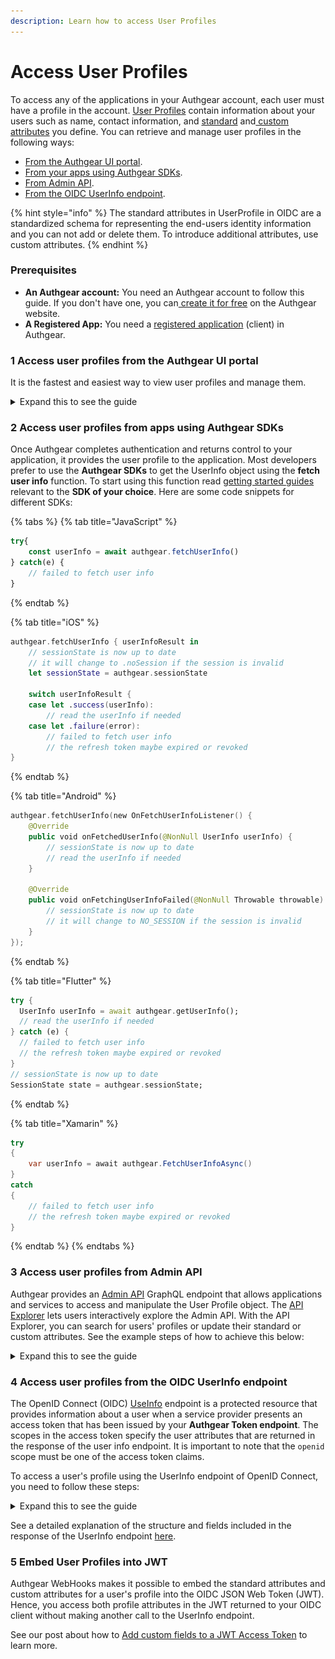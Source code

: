 ```yaml
---
description: Learn how to access User Profiles
---
```


# Access User Profiles

To access any of the applications in your Authgear account, each user must have a profile in the account. [User Profiles](../user-management/user-profile.md) contain information about your users such as name, contact information, and [standard](../user-management/user-profile.md#standard-attributes) and[ custom attributes](../user-management/user-profile.md#custom-attributes) you define. You can retrieve and manage user profiles in the following ways:

* [From the Authgear UI portal](access-user-profiles.md#access-user-profiles-from-the-authgear-ui-portal).
* [From your apps using Authgear SDKs](access-user-profiles.md#access-user-profiles-from-apps-using-authgear-sdks).
* [From Admin API](access-user-profiles.md#access-user-profiles-from-admin-api).
* [From the OIDC UserInfo endpoint](access-user-profiles.md#access-user-profiles-from-the-oidc-userinfo-endpoint).

{% hint style="info" %}
The standard attributes in UserProfile in OIDC are a standardized schema for representing the end-users identity information and you can not add or delete them. To introduce additional attributes, use custom attributes.&#x20;
{% endhint %}

### Prerequisites

* **An Authgear account:** You need an Authgear account to follow this guide. If you don't have one, you can[ create it for free](https://accounts.portal.authgear.com/signup) on the Authgear website.
* **A Registered App:** You need a [registered application](https://docs.authgear.com/get-started/website#setup-application-in-authgear) (client) in Authgear.

### 1 Access user profiles from the Authgear UI portal

It is the fastest and easiest way to view user profiles and manage them.&#x20;

<details>

<summary>Expand this to see the guide</summary>

To view see user profile of a specific user:

1. Go to the [Authgear Portal](https://portal.authgear.com/).
2. Navigate to **User Management.**
3. Choose a user you would like to view a profile.
4. On the **User Details** page, you will see the **Profile** tab.

<img src="../../.gitbook/assets/image (6).png" alt="" data-size="original">

To manage access for standard attributes for all users:

Go to **Portal** > **User Profile** > **Standard Attributes**

<img src="../../.gitbook/assets/image (1) (1).png" alt="" data-size="original">

To manage access and add new custom attributes for all users:

Go to **Portal** > **User Profile** > **Custom Attributes** and click **Add New Attribute**

<img src="../../.gitbook/assets/image (2) (1).png" alt="" data-size="original">



</details>

### 2 Access user profiles from apps using Authgear SDKs

Once Authgear completes authentication and returns control to your application, it provides the user profile to the application. Most developers prefer to use the **Authgear SDKs** to get the UserInfo object using the **fetch user info** function. To start using this function read [getting started guides](../../get-started/start-building/) relevant to the **SDK of your choice**. Here are some code snippets for different SDKs:

{% tabs %}
{% tab title="JavaScript" %}
```javascript
try{
    const userInfo = await authgear.fetchUserInfo()
} catch(e) {
    // failed to fetch user info
}
```
{% endtab %}

{% tab title="iOS" %}
```swift
authgear.fetchUserInfo { userInfoResult in
    // sessionState is now up to date
    // it will change to .noSession if the session is invalid
    let sessionState = authgear.sessionState

    switch userInfoResult {
    case let .success(userInfo):
        // read the userInfo if needed
    case let .failure(error):
        // failed to fetch user info
        // the refresh token maybe expired or revoked
}
```
{% endtab %}

{% tab title="Android" %}
```kotlin
authgear.fetchUserInfo(new OnFetchUserInfoListener() {
    @Override
    public void onFetchedUserInfo(@NonNull UserInfo userInfo) {
        // sessionState is now up to date
        // read the userInfo if needed
    }

    @Override
    public void onFetchingUserInfoFailed(@NonNull Throwable throwable) {
        // sessionState is now up to date
        // it will change to NO_SESSION if the session is invalid
    }
});
```
{% endtab %}

{% tab title="Flutter" %}
```dart
try {
  UserInfo userInfo = await authgear.getUserInfo();
  // read the userInfo if needed
} catch (e) {
  // failed to fetch user info
  // the refresh token maybe expired or revoked
}
// sessionState is now up to date
SessionState state = authgear.sessionState;
```
{% endtab %}

{% tab title="Xamarin" %}
```csharp
try
{
    var userInfo = await authgear.FetchUserInfoAsync()
}
catch
{
    // failed to fetch user info
    // the refresh token maybe expired or revoked
}
```
{% endtab %}
{% endtabs %}

### 3 Access user profiles from Admin API

Authgear provides an [Admin API](../../reference/apis/admin-api/) GraphQL endpoint that allows applications and services to access and manipulate the User Profile object. The [API Explorer](../../reference/apis/admin-api/#api-explorer) lets users interactively explore the Admin API. With the API Explorer, you can search for users' profiles or update their standard or custom attributes. See the example steps of how to achieve this below:

<details>

<summary>Expand this to see the guide</summary>

1. Go to the **Portal**.
2. Navigate to the **Advanced** -> **Admin API.**
3. Find a section called **GraphiQL Explorer.**
4. Click on the **GraphiQL tool** link.

<img src="../../.gitbook/assets/image (4) (1).png" alt="" data-size="original">

The explorer will be opened in a separate browser tab.

<img src="../../.gitbook/assets/image (3) (2).png" alt="" data-size="original">

5. Search for a user by `email`and put in your query `standardAttributes` and `customAttributes`. For example:

```json5
query {
  users(
    searchKeyword: "bobur@oursky.com"
  ) {
    edges {e
      node {
	standardAttributes
        customAttributes
      }
    }
  }
}
```

</details>

### 4 Access user profiles from the OIDC UserInfo endpoint

The OpenID Connect (OIDC) [UseInfo](../user-management/user-profile.md#userinfo-endpoint) endpoint is a protected resource that provides information about a user when a service provider presents an access token that has been issued by your **Authgear Token endpoint**. The scopes in the access token specify the user attributes that are returned in the response of the user info endpoint. It is important to note that the `openid` scope must be one of the access token claims.

To access a user's profile using the UserInfo endpoint of OpenID Connect, you need to follow these steps:

<details>

<summary>Expand this to see the guide</summary>

To access a user profile endpoint, you need to have a JWT access token in the header of a request to `/oauth2/userinfo`

We are going to use **cURL** commands in our API calls or you can also use [Postman](https://www.postman.com/) or similar tools.

**Prerequisites**

* Make sure that you have a registered app type of **OIDC Client Application** in Authgear Portal.

**Step 1: Obtain the necessary parameters**

Open your **OpenID Auth App** configuration, and find **Client ID**, **Client Secret**, and check **Authorization**, and **Token** endpoints. You will use them in the next steps.

<img src="../../.gitbook/assets/image (5).png" alt="" data-size="original">

<img src="../../.gitbook/assets/image (3) (1).png" alt="" data-size="original">

**Step 2: Construct the authorization endpoint URL**

The URL for this endpoint is usually provided by the authorization server and includes parameters specifying the requested `scope`, `client_id`, and response\_type. Here's an example URL for the authorization endpoint:

```bash
https://<YOUR_AUTHGEAR_ENDPOINT>/oauth2/authorize?client_id={YOUR_CLIENT_ID}&response_type=code&scope=openid
```

Replace `<YOUR_AUTHGEAR_ENDPOINT>` with your Authgear server's domain, `YOUR_CLIENT_ID` with your application's Client ID from **OpenID App.**

**Step 3: Redirect the user to the authorization endpoint**

Next, you need to redirect the user to the authorization endpoint. You can just put the URL in your browser and log in with a user credential you are interested to retrieve an access token for. After successful authentication and consent, the Authgear will redirect the user back to your specified redirect URI, including an **authorization code** as a query parameter. You will need the code in the next step&#x20;

![](<../../.gitbook/assets/image (10).png>)

**Step 4: Obtain an access token**

You need to make a request to the **OpenID App's Token endpoint** to exchange the **authorization code** we retrieved in the previous step for an access token.&#x20;

* The token endpoint URL is usually something like `https://<YOUR_AUTHGEAR_ENDPOINT>/oauth2/token`.
* Include parameters such as `grant_type=authorization_code`, `code=AUTHORIZATION_CODE`, `client_id=YOUR_CLIENT_ID`, `client_secret=YOUR_CLIENT_SECRET`, and `redirect_uri=YOUR_REDIRECT_URI`.
* Make a POST request to the token endpoint to obtain the access token.

```bash
curl --request POST \
  --url 'https://<YOUR_AUTHGEAR_ENDPOINT>/oauth2/token' \
  --header 'content-type: application/x-www-form-urlencoded' \
  --data grant_type=authorization_code \
  --data code={YOUR_AUTHORIZATION_CODE} \
  --data redirect_uri={YOUR_REDIRECT_URI} \
  --data 'client_id={YOUR_CLIENT_ID}' \
  --data client_secret={YOUR_CLIENT_SECRET} \
  --data scope=openid
```

**Step 5: Make a request to the Userinfo endpoint**

Once you have obtained a **JWT access token**, you can use it to make a request to the Userinfo endpoint. The request to the Userinfo endpoint should include the access token in the `Authorization` header using the `Bearer` scheme.

```bash
curl -X GET \
  -H "Authorization: Bearer ACCESS_TOKEN" \
  https://<YOUR_AUTHGEAR_ENDPOINT>/userinfo

```

If you are using Postman, you can enable the Authorization type of OAuth2.0, provide the necessary information for getting the authorization code, obtaining an access token and use that token to request the Userinfo endpoint:

![](<../../.gitbook/assets/image (11).png>)

</details>

See a detailed explanation of the structure and fields included in the response of the UserInfo endpoint [here](../../reference/tokens/userinfo.md).

### 5 Embed User Profiles into JWT

Authgear WebHooks makes it possible to embed the standard attributes and custom attributes for a user's profile into the OIDC JSON Web Token (JWT). Hence, you access both profile attributes in the JWT returned to your OIDC client without making another call to the UserInfo endpoint.

See our post about how to [Add custom fields to a JWT Access Token](../integration/add-custom-fields-to-a-jwt-access-token.md) to learn more.

